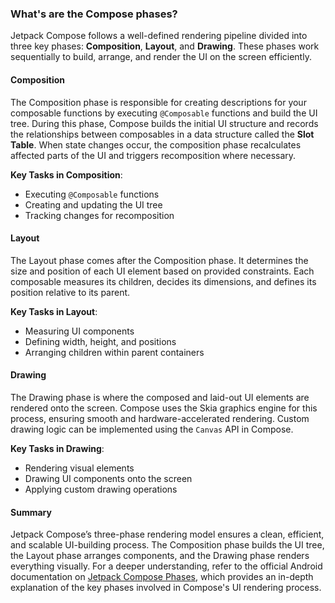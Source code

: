 ### What's are the Compose phases?

Jetpack Compose follows a well-defined rendering pipeline divided into three key phases: **Composition**, **Layout**, and **Drawing**. These phases work sequentially to build, arrange, and render the UI on the screen efficiently.

#### Composition

The Composition phase is responsible for creating descriptions for your composable functions by executing `@Composable` functions and build the UI tree. During this phase, Compose builds the initial UI structure and records the relationships between composables in a data structure called the **Slot Table**. When state changes occur, the composition phase recalculates affected parts of the UI and triggers recomposition where necessary.

**Key Tasks in Composition**:
- Executing `@Composable` functions
- Creating and updating the UI tree
- Tracking changes for recomposition

#### Layout

The Layout phase comes after the Composition phase. It determines the size and position of each UI element based on provided constraints. Each composable measures its children, decides its dimensions, and defines its position relative to its parent.

**Key Tasks in Layout**:
- Measuring UI components
- Defining width, height, and positions
- Arranging children within parent containers

#### Drawing

The Drawing phase is where the composed and laid-out UI elements are rendered onto the screen. Compose uses the Skia graphics engine for this process, ensuring smooth and hardware-accelerated rendering. Custom drawing logic can be implemented using the `Canvas` API in Compose.

**Key Tasks in Drawing**:
- Rendering visual elements
- Drawing UI components onto the screen
- Applying custom drawing operations

#### Summary

Jetpack Compose’s three-phase rendering model ensures a clean, efficient, and scalable UI-building process. The Composition phase builds the UI tree, the Layout phase arranges components, and the Drawing phase renders everything visually. For a deeper understanding, refer to the official Android documentation on [Jetpack Compose Phases](https://developer.android.com/develop/ui/compose/phases), which provides an in-depth explanation of the key phases involved in Compose's UI rendering process.